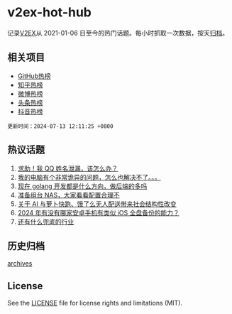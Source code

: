 # v2ex-hot-hub

 记录[V2EX](https://www.v2ex.com/)从 2021-01-06 日至今的热门话题。每小时抓取一次数据，按天[归档](archives)。
 
 ## 相关项目

- [GitHub热榜](https://github.com/lonnyzhang423/github-hot-hub)
- [知乎热榜](https://github.com/lonnyzhang423/zhihu-hot-hub)
- [微博热榜](https://github.com/lonnyzhang423/weibo-hot-hub)
- [头条热榜](https://github.com/lonnyzhang423/toutiao-hot-hub)
- [抖音热榜](https://github.com/lonnyzhang423/douyin-hot-hub)


 `更新时间：2024-07-13 12:11:25 +0800`

## 热议话题

1. [求助！我 QQ 姓名泄漏，该怎么办？](https://www.v2ex.com/t/1056904)
1. [我的电脑有个非常诡异的问题，怎么也解决不了。。。](https://www.v2ex.com/t/1056836)
1. [现在 golang 开发都是什么方向，做后端的多吗](https://www.v2ex.com/t/1056858)
1. [准备组台 NAS，大家看看配置合理不](https://www.v2ex.com/t/1056821)
1. [关于 AI 与萝卜快跑、饿了么无人配送带来社会结构性改变](https://www.v2ex.com/t/1056945)
1. [2024 年有没有哪家安卓手机有类似 iOS 全盘备份的能力？](https://www.v2ex.com/t/1056845)
1. [还有什么兜底的行业](https://www.v2ex.com/t/1056964)

## 历史归档

[archives](archives)

## License

See the [LICENSE](LICENSE) file for license rights and limitations (MIT).

